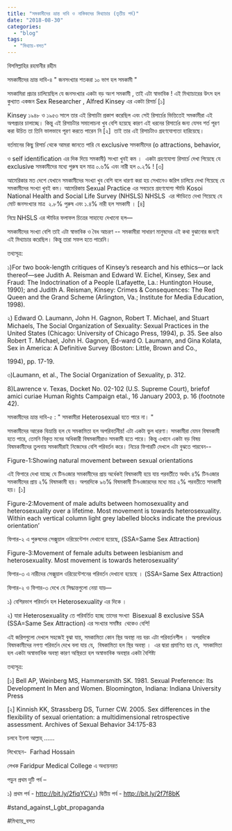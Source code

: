 ```yaml
---
title: "সমকামীদের ভ্রান্ত দাবি ও নাস্তিকদের মিথ্যাচার (তৃতীয় পর্ব)"
date: "2018-08-30"
categories: 
  - "blog"
tags: 
  - "মিথ্যায়-বসত"
---
```


বিসমিল্লাহির রহমানীর রহীম

সমকামীদের ভ্রান্ত দাবি-৪ " জনসংখ্যার শতকরা ১০ ভাগ হল সমকামী "

সমকামিরা প্রচার চালিয়েছিল যে জনসংখ্যার একটা বড় অংশ সমকামী , তাই এটা স্বাভাবিক ! এই মিথ্যাচারের উৎস হল কুখ্যাত একজন Sex Researcher , Alfred Kinsey এর একটা রিসার্চ \[১\]

Kinsey ১৯৪৮ ও ১৯৫৩ সালে তার এই রিসার্চটা প্রকাশ করেছিল এবং সেই রিসার্চের ভিত্তিতেই সমকামীরা এই অপপ্রচার চালাচ্ছে। কিন্তু এই রিসার্চটার সমালোচনা খুব বেশি হয়েছে কারণ এই ধরনের রিসার্চের জন্য যেসব শর্ত পূরণ করা উচিত তা তিনি ভালভাবে পূরণ করতে পারেন নি \[২\]  তাই তার এই রিসার্চটাও গ্রহণযোগ্যতা হারিয়েছে।

বর্তমানের কিছু রিসার্চ থেকে আমরা জানতে পারি যে exclusive সমকামীদের (o attractions, behavior,

ও self identification এর দিক দিয়ে সমকামী) সংখ্যা খুবই কম ।  একটা গ্রহণযোগ্য রিসার্চে দেখা গিয়েছে যে exclusive সমকামীদের মধ্যে পুরুষ হল মাত্র ০.৬% এবং নারী হল ০.২% ! \[৩\]

আমেরিকার মত দেশে যেখানে সমকামীদের সংখ্যা খুব বেশি বলে ধারণা করা হয় সেখানেও জরিপ চালিয়ে দেখা গিয়েছে যে সমকামীদের সংখ্যা খুবই কম। আমেরিকায় Sexual Practice এর সবচেয়ে গ্রহণযোগ্য স্টাডি Kosoi National Health and Social Life Survey (NHSLS) NHSLS  এর স্টাডিতে দেখা গিয়েছে যে মোট জনসংখ্যার মাত্র  ২.৮% পুরুষ এবং ১.৪% নারী হল সমকামী । \[৪\]

নিম্নে NHSLS এর স্টাডির ফলাফল চিত্রের সাহায্যে দেখানো হল—

সমকামীদের সংখ্যা বেশি তাই এটা স্বাভাবিক ও বৈধ আচরণ -- সমকামীরা সাধারণ মানুষদের এই কথা বুঝানোর জন্যই এই মিথ্যাচার করেছিল। কিন্তু তারা সফল হতে পারেনি।

তথ্যসূত্র:

১)For two book-length critiques of Kinsey’s research and his ethics—or lack thereof—see Judith A. Reisman and Edward W. Eichel, Kinsey, Sex and Fraud: The Indoctrination of a People (Lafayette, La.: Huntington House, 1990); and Judith A. Reisman, Kinsey: Crimes & Consequences: The Red Queen and the Grand Scheme (Arlington, Va.; Institute for Media Education, 1998).

২) Edward O. Laumann, John H. Gagnon, Robert T. Michael, and Stuart Michaels, The Social Organization of Sexuality: Sexual Practices in the United States (Chicago: University of Chicago Press, 1994), p. 35. See also Robert T. Michael, John H. Gagnon, Ed-ward O. Laumann, and Gina Kolata, Sex in America: A Definitive Survey (Boston: Little, Brown and Co.,

1994), pp. 17-19.

৩)Laumann, et al., The Social Organization of Sexuality, p. 312.

8)Lawrence v. Texas, Docket No. 02-102 (U.S. Supreme Court), briefof amici curiae Human Rights Campaign etal., 16 January 2003, p. 16 (footnote 42).

সমকামীদের ভ্রান্ত দাবি-৫ : " সমকামীরা Heterosexual হতে পারে না। "

সমকামীদের আরেক বিভ্রান্তি হল যে সমকামিতা হল অপরিবর্তনীয়! এটা একটা ভুল ধারণা। সমকামীরা যেমন বিষমকামী হতে পারে, তেমনি বিকৃত মনের অধিকারী বিষমকামীরাও সমকামী হতে পারে। কিন্তু এখানে একটা বড় বিষয় বিষমকামীদের তুলনায় সমকামীরাই নিজেদের বেশি পরিবর্তন করে। নিচের ফিগারটি দেখলে এটা বুঝতে পারবেন--

Figure-1:Showing natural movement between sexual orientations

এই ফিগারে দেখা যাচ্ছে যে টিনএজার সমকামীদের প্রায় অর্ধেকই বিষমকামী হয়ে যায় পরবর্তীতে অর্থাৎ ৪% টিনএজার সমকামীদের প্রায় ২% বিষমকামী হয়। অপরদিকে ৯৬% বিষমকামী টিনএজারদের মধ্যে মাত্র ২% পরবতীতে সমকামী হয়। \[১\]

Figure-2:Movement of male adults between homosexuality and heterosexuality over a lifetime. Most movement is towards heterosexuality. Within each vertical column light grey labelled blocks indicate the previous orientation’

ফিগার-২ এ পুরুষদের সেক্সুয়াল ওরিয়েন্টেশন দেখানো হয়েছে, (SSA=Same Sex Attraction)

Figure-3:Movement of female adults between lesbianism and heterosexuality. Most movement is towards heterosexuality’

ফিগার-৩ এ নারীদের সেক্সুয়াল ওরিয়েন্টেশনের পরিবর্তন দেখানো হয়েছে । (SSA=Same Sex Attraction)

ফিগার-২ ও ফিগার-৩ দেখে যে সিদ্ধান্তগুলো নেয়া যায়—

১) বেশিরভাগ পরিবর্তন হল Heterosexuality এর দিকে ।

২) যারা Heterosexuality তে পরিবর্তিত হচ্ছে তাদের সংখ্যা  Bisexual 8 exclusive SSA (SSA=Same Sex Attraction) এর সংখ্যার সমষ্টির  থেকেও বেশি!

এই জরিপগুলো দেখলে সহজেই বুঝা যায়, সমকামিতা কোন স্থির অবস্থা নয় বরং এটা পরিবর্তনশীল ।  অপরদিকে বিষমকামীদের নগণ্য পরিবর্তন দেখে বলা যায় যে,  বিষকামিতা হল স্থির অবস্থা ।  এর দ্বারা প্রমাণিত হয় যে,  সমকামিতা হল একটা অস্বাভাবিক অবস্থা কারণ অস্থিরতা হল অস্বাভাবিক অবস্থার একটা বৈশিষ্ট্য

তথ্যসূত্র:

\[১\] Bell AP, Weinberg MS, Hammersmith SK. 1981. Sexual Preference: Its Development In Men and Women. Bloomington, Indiana: Indiana University Press

\[২\] Kinnish KK, Strassberg DS, Turner CW. 2005. Sex differences in the flexibility of sexual orientation: a multidimensional retrospective assessment. Archives of Sexual Behavior 34:175-83

চলবে ইনশা আল্লাহ্‌ ......

লিখেছেন-  Farhad Hossain

লেখক Faridpur Medical College এ অধ্যয়নরত

পড়ুন প্রথম দুটি পর্ব –

১) প্রথম পর্ব - http://bit.ly/2fiqYCV২) দ্বিতীয় পর্ব - http://bit.ly/2f7f8bK

#stand\_against\_Lgbt\_propaganda

#মিথ্যায়\_বসত
